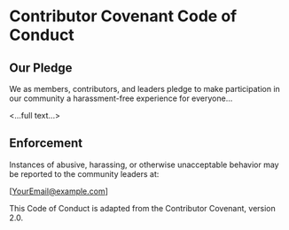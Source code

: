 # Contributor Covenant Code of Conduct

## Our Pledge

We as members, contributors, and leaders pledge to make participation in our community a harassment-free experience for everyone...

<...full text...>

## Enforcement

Instances of abusive, harassing, or otherwise unacceptable behavior may be reported to the community leaders at:

[YourEmail@example.com]

This Code of Conduct is adapted from the Contributor Covenant, version 2.0.
